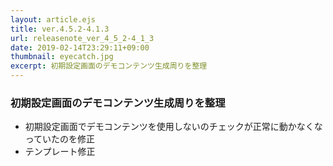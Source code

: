 ```yaml
---
layout: article.ejs
title: ver.4.5.2-4.1.3
url: releasenote_ver_4_5_2-4_1_3
date: 2019-02-14T23:29:11+09:00
thumbnail: eyecatch.jpg
excerpt: 初期設定画面のデモコンテンツ生成周りを整理
---
```


### 初期設定画面のデモコンテンツ生成周りを整理

- 初期設定画面でデモコンテンツを使用しないのチェックが正常に動かなくなっていたのを修正
- テンプレート修正
